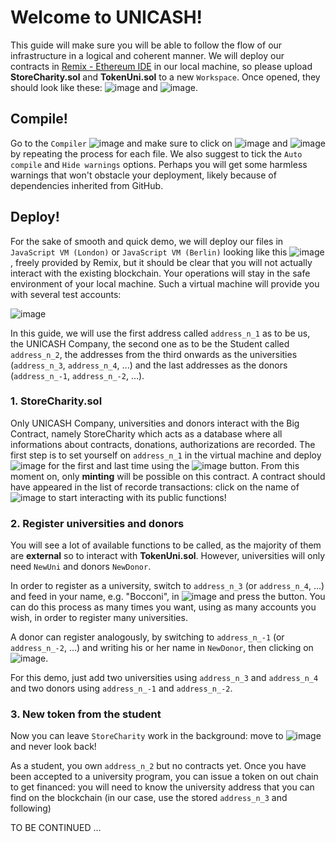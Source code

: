 # Welcome to UNICASH!
This guide will make sure you will be able to follow the flow of our infrastructure in a logical and coherent manner. 
We will deploy our contracts in [Remix - Ethereum IDE](https://remix.ethereum.org/) in our local machine, so please upload **StoreCharity.sol** and **TokenUni.sol** to a new `Workspace`. Once opened, they should look like these: ![image](https://user-images.githubusercontent.com/51834820/146237169-822869b0-ca2f-40d6-9b02-058747007cf5.png)
 and ![image](https://user-images.githubusercontent.com/51834820/146237192-d2ec9c4f-0021-4001-9482-e084b6316951.png).
 
## Compile!
Go to the `Compiler` ![image](https://user-images.githubusercontent.com/51834820/146237629-3381035c-ea01-428a-8e3f-806db2a6974c.png) and make sure to click on ![image](https://user-images.githubusercontent.com/51834820/146237767-e73a8046-ce10-4d5f-ad74-19698fa01fb3.png)
 and ![image](https://user-images.githubusercontent.com/51834820/146237794-79aae94f-c52f-45a0-b249-8f095d0b7f36.png) by repeating the process for each file. We also suggest to tick the `Auto compile` and `Hide warnings` options. Perhaps you will get some harmless warnings that won't obstacle your deployment, likely because of dependencies inherited from GitHub.

## Deploy!
For the sake of smooth and quick demo, we will deploy our files in `JavaScript VM (London)` or `JavaScript VM (Berlin)` looking like this ![image](https://user-images.githubusercontent.com/51834820/146239980-5f4d82dc-5a23-408a-a4f2-39b2f0ca0921.png), freely provided by Remix, but it should be clear that you will not actually interact with the existing blockchain. Your operations will stay in the safe environment of your local machine.
Such a virtual machine will provide you with several test accounts:    

![image](https://user-images.githubusercontent.com/51834820/146240132-e23f0fa5-8f39-4496-928b-1d2b3de2c1e0.png)

In this guide, we will use the first address called `address_n_1` as to be us, the UNICASH Company, the second one as to be the Student called `address_n_2`, the addresses from the third onwards as the universities (`address_n_3`, `address_n_4`, ...) and the last addresses as the donors (`address_n_-1`, `address_n_-2`, ...).

### 1. StoreCharity.sol
Only UNICASH Company, universities and donors interact with the Big Contract, namely StoreCharity which acts as a database where all informations about contracts, donations, authorizations are recorded. The first step is to set yourself on `address_n_1` in the virtual machine and deploy ![image](https://user-images.githubusercontent.com/51834820/146244176-23e795c3-eaf9-4f59-9f92-ac1f981769a4.png) for the first and last time using the ![image](https://user-images.githubusercontent.com/51834820/146241947-011c437e-63ac-4e99-9c59-0c395825077f.png) button. From this moment on, only **minting** will be possible on this contract. A contract should have appeared in the list of recorde transactions: click on the name of ![image](https://user-images.githubusercontent.com/51834820/146242320-3d1777af-9fc0-449e-a887-12ef23d9b0ae.png) to start interacting with its public functions!

### 2. Register universities and donors
You will see a lot of available functions to be called, as the majority of them are **external** so to interact with **TokenUni.sol**. However, universities will only need `NewUni` and donors `NewDonor`. 

In order to register as a university, switch to `address_n_3` (or `address_n_4`, ...) and feed in your name, e.g. "Bocconi", in ![image](https://user-images.githubusercontent.com/51834820/146243190-89cb9a8b-1e9d-47b4-bbbe-6e907f3b737d.png) and press the button. You can do this process as many times you want, using as many accounts you wish, in order to register many universities.

A donor can register analogously, by switching to `address_n_-1` (or `address_n_-2`, ...) and writing his or her name in `NewDonor`, then clicking on ![image](https://user-images.githubusercontent.com/51834820/146243717-e5b29625-b7d6-4172-8288-75cdc31229e8.png).

For this demo, just add two universities using `address_n_3` and `address_n_4` and two donors using `address_n_-1` and `address_n_-2`.

### 3. New token from the student
Now you can leave `StoreCharity` work in the background: move to ![image](https://user-images.githubusercontent.com/51834820/146244451-2f069d9e-4038-497b-9125-4f07a1445317.png) and never look back!

As a student, you own `address_n_2` but no contracts yet. Once you have been accepted to a university program, you can issue a token on out chain to get financed: you will need to know the university address that you can find on the blockchain (in our case, use the stored `address_n_3` and following)


TO BE CONTINUED ...
 



